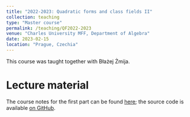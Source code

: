 ```yaml
---
title: "2022-2023: Quadratic forms and class fields II"
collection: teaching
type: "Master course"
permalink: /teaching/QF2022-2023
venue: "Charles University MFF, Department of Algebra"
date: 2023-02-15
location: "Prague, Czechia"
---
```

  
This course was taught together with Błażej Żmija.

Lecture material
======
The course notes for the first part can be found [here](/files/QF2022-2023-Lecture-notes.pdf); the source code is available [on GitHub](https://github.com/DaNicolas/QF2022-2023).